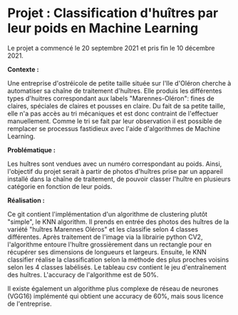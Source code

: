 # Projet : Classification d'huîtres par leur poids en Machine Learning #

Le projet a commencé le 20 septembre 2021 et pris fin le 10 décembre 2021. 


<B> Contexte : </B>

  Une entreprise d'ostréicole de petite taille située sur l'Ile d'Oléron cherche à automatiser sa chaîne de traitement d'huîtres. Elle produis les différentes types d'huitres correspondant aux labels "Marennes-Oléron": fines de claires, spéciales de claires et pousses en claire. Du fait de sa petite taille, elle n'a pas accès au tri mécaniques et est donc contraint de l'effectuer manuellement. Comme le tri se fait par leur observation il est possible de remplacer se processus fastidieux avec l'aide d'algorithmes de Machine Learning.


<B> Problématique : </B>
  
  Les huîtres sont vendues avec un numéro correspondant au poids. Ainsi, l'objectif du projet serait à partir de photos d'huîtres prise par un appareil installé dans la chaîne de traitement, de pouvoir classer l'huître en plusieurs catégorie en fonction de leur poids. 
  

<B> Réalisation : </B>
  
  Ce git contient l'implémentation d'un algorithme de clustering plutôt "simple", le KNN algorithm. Il prends en entrée des photos des huîtres de la variété "huîtres Marennes Oléros" et les classifie selon 4 classes différentes. Après traitement de l'image via la librairie python CV2, l'algorithme entoure l'huître grossièrement dans un rectangle pour en récupérer ses dimensions de longueurs et largeurs. Ensuite, le KNN classifier réalise la classification selon la méthode des plus proches voisins selon les 4 classes labélisés. Le tableau csv contient le jeu d'entraînement des huîtres. L'accuracy de l'algorithme est de 50%.
  
Il existe également un algorithme plus complexe de réseau de neurones (VGG16) implémenté qui obtient une accuracy de 60%, mais sous licence de l'entreprise. 
 
